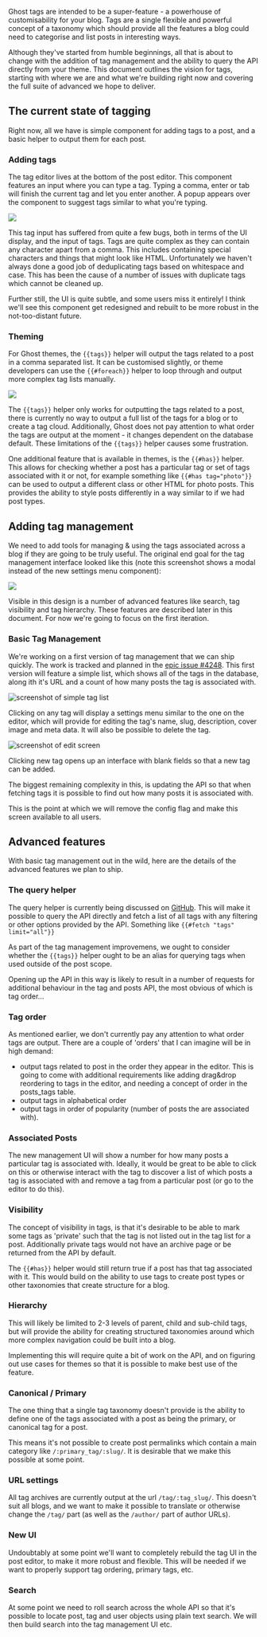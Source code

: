 Ghost tags are intended to be a super-feature - a powerhouse of customisability for your blog. Tags are a single flexible and powerful concept of a taxonomy which should provide all the features a blog could need to categorise and list posts in interesting ways. 

Although they've started from humble beginnings, all that is about to change with the addition of tag management and the ability to query the API directly from your theme. This document outlines the vision for tags, starting with where we are and what we're building right now and covering the full suite of advanced we hope to deliver.

## The current state of tagging

Right now, all we have is simple component for adding tags to a post, and a basic helper to output them for each post. 

### Adding tags

The tag editor lives at the bottom of the post editor. This component features an input where you can type a tag. Typing a comma, enter or tab will finish the current tag and let you enter another. A popup appears over the component to suggest tags similar to what you're typing.

![](http://puu.sh/cXvID.png)

This tag input has suffered from quite a few bugs, both in terms of the UI display, and the input of tags. Tags are quite complex as they can contain any character apart from a comma. This includes containing special characters and things that might look like HTML. Unfortunately we haven't always done a good job of deduplicating tags based on whitespace and case. This has been the cause of a number of issues with duplicate tags which cannot be cleaned up.

Further still, the UI is quite subtle, and some users miss it entirely! I think we'll see this component get redesigned and rebuilt to be more robust in the not-too-distant future.

### Theming

For Ghost themes, the `{{tags}}` helper will output the tags related to a post in a comma separated list. It can be customised slightly, or theme developers can use the `{{#foreach}}` helper to loop through and output more complex tag lists manually.

![](http://puu.sh/cYOf4.png)

The `{{tags}}` helper only works for outputting the tags related to a post, there is currently no way to output a full list of the tags for a blog or to create a tag cloud. Additionally, Ghost does not pay attention to what order the tags are output at the moment - it changes dependent on the database default. These limitations of the `{{tags}}` helper causes some frustration.

One additional feature that is available in themes, is the `{{#has}}` helper. This allows for checking whether a post has a particular tag or set of tags associated with it or not, for example something like `{{#has tag="photo"}}` can be used to output a different class or other HTML for photo posts. This provides the ability to style posts differently in a way similar to if we had post types.


## Adding tag management

We need to add tools for managing & using the tags associated across a blog if they are going to be truly useful. The original end goal for the tag management interface looked like this (note this screenshot shows a modal instead of the new settings menu component):

![](https://cloud.githubusercontent.com/assets/120485/3268400/55870c3a-f2dc-11e3-8b07-128091ff85fe.png)

Visible in this design is a number of advanced features like search, tag visibility and tag hierarchy. These features are described later in this document. For now we're going to focus on the first iteration.

### Basic Tag Management

We're working on a first version of tag management that we can ship quickly. The work is tracked and planned in the [epic issue #4248](https://github.com/TryGhost/Ghost/issues/4248). This first version will feature a simple list, which shows all of the tags in the database, along ith it's URL and a count of how many posts the tag is associated with.

![screenshot of simple tag list](http://puu.sh/cZyOy.png)

Clicking on any tag will display a settings menu similar to the one on the editor, which will provide for editing the tag's name, slug, description, cover image and meta data. It will also be possible to delete the tag.

![screenshot of edit screen](http://puu.sh/cZAA0.png)

Clicking new tag opens up an interface with blank fields so that a new tag can be added. 

The biggest remaining complexity in this, is updating the API so that when fetching tags it is possible to find out how many posts it is associated with.

This is the point at which we will remove the config flag and make this screen available to all users.

## Advanced features

With basic tag management out in the wild, here are the details of the advanced features we plan to ship.

### The query helper 

The query helper is currently being discussed on [GitHub](https://github.com/TryGhost/Ghost/issues/4439). This will make it possible to query the API directly and fetch a list of all tags with any filtering or other options provided by the API. Something like `{{#fetch "tags" limit="all"}}`

As part of the tag management improvemens, we ought to consider whether the `{{tags}}` helper ought to be an alias for querying tags when used outside of the post scope.

Opening up the API in this way is likely to result in a number of requests for additional behaviour in the tag and posts API, the most obvious of which is tag order...

### Tag order

As mentioned earlier, we don't currently pay any attention to what order tags are output. There are a couple of 'orders' that I can imagine will be in high demand:

- output tags related to post in the order they appear in the editor. This is going to come with additional requirements like adding drag&drop reordering to tags in the editor, and needing a concept of order in the posts_tags table.
- output tags in alphabetical order
- output tags in order of popularity (number of posts the are associated with).


### Associated Posts

The new management UI will show a number for how many posts a particular tag is associated with. Ideally, it would be great to be able to click on this or otherwise interact with the tag to discover a list of which posts a tag is associated with and remove a tag from a particular post (or go to the editor to do this).

### Visibility

The concept of visibility in tags, is that it's desirable to be able to mark some tags as 'private' such that the tag is not listed out in the tag list for a post. Additionally private tags would not have an archive page or be returned from the API by default. 

The `{{#has}}` helper would still return true if a post has that tag associated with it. This would build on the ability to use tags to create post types or other taxonomies that create structure for a blog. 

### Hierarchy

This will likely be limited to 2-3 levels of parent, child and sub-child tags, but will provide the ability for creating structured taxonomies around which more complex navigation could be built into a blog.

Implementing this will require quite a bit of work on the API, and on figuring out use cases for themes so that it is possible to make best use of the feature.

### Canonical / Primary

The one thing that a single tag taxonomy doesn't provide is the ability to define one of the tags associated with a post as being the primary, or canonical tag for a post.

This means it's not possible to create post permalinks which contain a main category like `/:primary_tag/:slug/`. It is desirable that we make this possible at some point.


### URL settings

All tag archives are currently output at the url `/tag/:tag_slug/`. This doesn't suit all blogs, and we want to make it possible to translate or otherwise change the `/tag/` part (as well as the `/author/` part of author URLs).

### New UI 

Undoubtably at some point we'll want to completely rebuild the tag UI in the post editor, to make it more robust and flexible. This will be needed if we want to properly support tag ordering, primary tags, etc.

### Search

At some point we need to roll search across the whole API so that it's possible to locate post, tag and user objects using plain text search. We will then build search into the tag management UI etc.